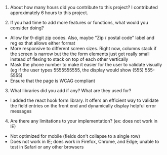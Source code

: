 1. About how many hours did you contribute to this project?
I contributed approximately 6 hours to this project.

2. If you had time to add more features or functions, what would you consider doing?
- Allow for 9-digit zip codes. Also, maybe "Zip / postal code" label and reg ex that allows either format
- More responsive to different screen sizes. Right now, columns stack if the screen is narrow but the the form elements just get really small instead of flexing to stack on top of each other vertically
- Mask the phone number to make it easier for the user to validate visually (eg if the user types 5555555555, the display would show (555) 555-5555)
- Ensure that the page is WCAG compliant 

3. What libraries did you add if any? What are they used for?
- I added the react hook form library. It offers an efficient way to validate the field entries on the front end and dynamically display helpful error messages

4. Are there any limitations to your implementation? (ex: does not work in IE)
- Not optimized for mobile (fields don't collapse to a single row)
- Does not work in IE; does work in Firefox, Chrome, and Edge; unable to test in Safari or any other browsers